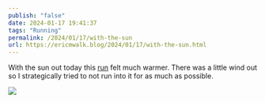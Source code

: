 ```yaml
---
publish: "false"
date: 2024-01-17 19:41:37
tags: "Running"
permalink: /2024/01/17/with-the-sun
url: https://ericmwalk.blog/2024/01/17/with-the-sun.html
---
```


With the sun out today this [run](https://strava.com/activities/10577588504) felt much warmer. There was a little wind out so I strategically tried to not run into it for as much as possible.

![](https://ericmwalk.blog/uploads/2024/img-7558.jpeg)